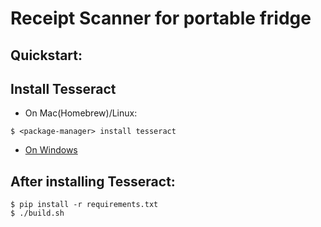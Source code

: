 # Receipt Scanner for portable fridge


## Quickstart:
## Install Tesseract 
   - On Mac(Homebrew)/Linux:
   ``` console
   $ <package-manager> install tesseract
   ```
   - [On Windows](https://medium.com/@ahmetxgenc/how-to-use-tesseract-on-windows-fe9d2a9ba5c6)

## After installing Tesseract:
```console
$ pip install -r requirements.txt
$ ./build.sh

```
